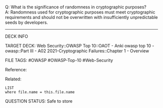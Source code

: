 Q: What is the significance of randomness in cryptographic purposes?  
A: Randomness used for cryptographic purposes must meet cryptographic requirements and should not be overwritten with insufficiently unpredictable seeds by developers.
<!--ID: 1697070658952-->

---

DECK INFO

TARGET DECK: Web Security::OWASP Top 10::OAOT - Anki owasp top 10 - owasp::Part III - A02 2021-Cryptographic Failures::Chapter 1 - Overview

FILE TAGS: #OWASP #OWASP-Top-10 #Web-Security

Reference:

Related:

```dataview
LIST
where file.name = this.file.name
```

QUESTION STATUS: Safe to store